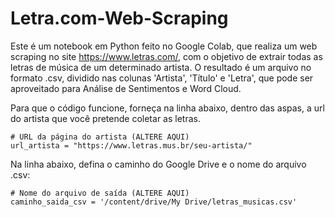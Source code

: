 # Letra.com-Web-Scraping

Este é um notebook em Python feito no Google Colab, que realiza um web scraping no site <https://www.letras.com/>, com o objetivo de extrair todas as letras de música de um determinado artista. O resultado é um arquivo no formato .csv, dividido nas colunas 'Artista', 'Título' e 'Letra', que pode ser aproveitado para Análise de Sentimentos e Word Cloud.

Para que o código funcione, forneça na linha abaixo, dentro das aspas, a url do artista que você pretende coletar as letras.

    # URL da página do artista (ALTERE AQUI)
    url_artista = "https://www.letras.mus.br/seu-artista/"

Na linha abaixo, defina o caminho do Google Drive e o nome do arquivo .csv:

    # Nome do arquivo de saída (ALTERE AQUI)
    caminho_saida_csv = '/content/drive/My Drive/letras_musicas.csv'
